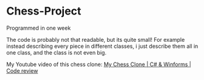 # Chess-Project
Programmed in one week

The code is probably not that readable, but its quite small!
For example instead describing every piece in different classes,
i just describe them all in one class, and the class is not even big. 

My Youtube video of this chess clone: 
[My Chess Clone | C# & Winforms | Code review](https://www.youtube.com/watch?v=jwgDr_82tos)
